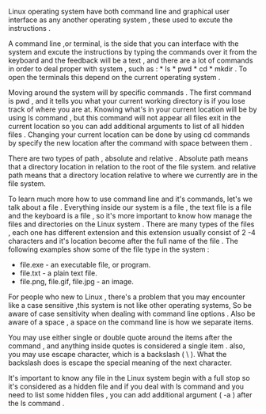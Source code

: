 Linux operating system have both command line and graphical user interface as any another operating system , these used  to excute the instructions .

A command line ,or terminal, is the side that you can interface with the system and excute the instructions by typing the commands over it from the keyboard and the feedback will be a text , and there are a lot of commands in order to deal proper with system , such as :  * ls  * pwd  * cd  * mkdir . To open the terminals this depend on the current operating system .

 

Moving around the system will by specific commands . The first command is pwd , and it tells you what your current working directory is if you lose track of where you are at. Knowing what's in your current location will be by using ls command , but this command will not appear all files exit in the current location so you can add additional arguments to list of all hidden files .
Changing your current location can be done by using cd commands by specify the new location after the command with space between them . 


There are two types of path , absolute and relative . Absolute path means that a directory location in relation to the root of the file system. and relative path means that a  directory location relative to where we currently are in the file system.

 

To learn much more how to use command line and it's commands, let's we talk about a file . Everything inside our system is a file , the text file is a file and the keyboard is a file , so it's more important to know how manage the files and directories on the Linux system . There are many types of the files , each one has different extension and this extension usually consist of 2 -4 characters and it's location become after the full name of the file . The following examples show some of the file type in the system : 


-  file.exe - an executable file, or program.
-  file.txt - a plain text file.
-  file.png, file.gif, file.jpg - an image.   

 

For people who new to Linux , there's a problem that you may encounter like a case sensitive ,this system is not like other operating systems, So be aware of case sensitivity when dealing with command line options .
Also be aware of a space , a space on the command line is how we separate items.

 

You may use either single or double quote around the items after the command , and anything inside quotes is considered a single item . also, you may use escape character, which is a backslash ( \ ). What the backslash does is escape  the special meaning of the next character. 


It's important to know any file in the Linux system begin with a full stop so it's considered as a hidden file and if you deal with ls command and you need to list some hidden files , you can add additional argument  ( -a ) after the ls command .